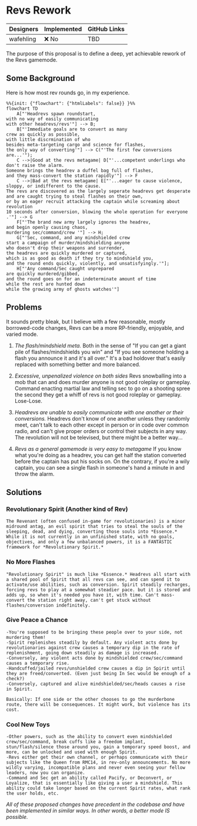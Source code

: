# Revs Rework

| Designers | Implemented | GitHub Links |
|---|---|---|
| wafehling | :x: No | TBD |

The purpose of this proposal is to define a deep, yet achievable rework of the Revs gamemode. 

## Some Background

Here is how most rev rounds go, in my experience. 

```mermaid
%%{init: {"flowchart": {"htmlLabels": false}} }%%
flowchart TD
    A["'Headrevs spawn roundstart,
with no way of easily communicating
with other headrevs/revs'"] --> B;
    B["'Immediate goals are to convert as many
crew as quickly as possible,
with little discrmination of who
besides meta-targeting cargo and science for flashes,
the only way of converting'"] --> C("'The first few conversions are...'");
	C -->|Good at the revs metagame| D["'...competent underlings who don't raise the alarm.
Someone brings the headrev a duffel bag full of flashes,
and they mass-convert the station rapidly'"] --> F
	C -->|Bad at the revs metagame| E["'...eager to cause violence, sloppy, or indifferent to the cause.
The revs are discovered as the largely seperate headrevs get desperate
and are caught trying to steal flashes on their own,
or by an eager recruit attacking the captain while screaming about revolution
10 seconds after conversion, blowing the whole operation for everyone .'"] --> G
    F["'The brand new army largely ignores the headrev,
and begin openly causing chaos,
murdering sec/command/crew '"] --> H;
    G["'Sec, command, and any mindshielded crew
start a campaign of murder/mindshielding anyone
who doesn't drop their weapons and surrender,
the headrevs are quickly murdered or captured,
which is as good as death if they try to mindshield you,
and the round ends quickly, violently, and unsatisfyingly.'"];
    H["'Any command/Sec caught unprepared
are quickly murdered/gibbed,
and the round goes on for an indeterminate amount of time
while the rest are hunted down
while the growing army of ghosts watches'"]
```

## Problems

It sounds pretty bleak, but I believe with a few reasonable, mostly borrowed-code changes, Revs can be a more RP-friendly, enjoyable, and varied mode.

1. *The flash/mindshield meta.*
	Both in the sense of "If you can get a giant pile of flashes/mindshields you win" and "If you see someone holding a flash you announce it and it's all over." It's a bad holdover that's easily replaced with something better and more balanced.
	
2. *Excessive, unpenalized violence on both sides*
	Revs snowballing into a mob that can and does murder anyone is not good roleplay or gameplay. Command enacting martial law and telling sec to go on a shooting spree the second they get a whiff of revs is not good roleplay or gameplay. Lose-Lose.
	
3. *Headrevs are unable to easily communicate with one another or their conversions.*
	Headrevs don't know of one another unless they randomly meet, can't talk to each other except in person or in code over common radio, and can't give proper orders or control their subjects in any way. The revolution will not be televised, but there might be a better way...
	
4. *Revs as a general gamemode is very easy to metagame*
	If you know what you're doing as a headrev, you can get half the station converted before the captain has put his socks on. On the contrary, if you're a wily captain, you can see a single flash in someone's hand a minute in and throw the alarm.

## Solutions

### Revolutionary Spirit (Another kind of Rev)

	The Revenant (often confused in-game for revolutionaries) is a minor midround antag, an evil spirit that tries to steal the souls of the sleeping, dead, and dying, converting those souls into *Essence.* While it is not currently in an unfinished state, with no goals, objectives, and only a few unbalanced powers, it is a FANTASTIC framework for *Revolutionary Spirit.* 
	
### No More Flashes

	"Revolutionary Spirit" is much like *Essence.* Headrevs all start with a shared pool of Spirit that all revs can see, and can spend it to activate/use abilities, such as conversion. Spirit steadily recharges, forcing revs to play at a somewhat steadier pace. but it is stored and adds up, so when it's needed you have it, with time. Can't mass-convert the station right away, can't get stuck without flashes/conversion indefinitely.
	
### Give Peace a Chance

	-You're supposed to be bringing these people over to your side, not murdering them!
	-Spirit replenishes steadily by default. Any violent acts done by revolutionaries against crew causes a temporary dip in the rate of replenishment, going down steadily as damage is increased.
	-Conversely, any violent acts done by mindshielded crew/sec/command causes a temporary rise.
	-Handcuffed/jailed revs/unshielded crew causes a dip in Spirit until they are freed/converted. (Even just being In Sec would be enough of a check?)
	-Conversely, captured and alive mindshielded/sec/heads causes a rise in Spirit.
	
	Basically: If one side or the other chooses to go the murderbone route, there will be consequences. It might work, but violence has its cost.
	
### Cool New Toys

	-Other powers, such as the ability to convert even mindshielded crew/sec/command, break cuffs like a freedom implant, stun/flash/silence those around you, gain a temporary speed boost, and more, can be unlocked and used with enough Spirit.
	-Revs either get their own channel, or perhaps communicate with their subjects like the Queen from RMC14, in rev-only announcements. No more wildly varying, incompatible plans and never even seeing your fellow leaders, now you can organize.
	-Command and Sec get an ability called Pacify, or Deconvert, or Loyalize, that is essentially like giving a user a mindshield. This ability could take longer based on the current Spirit rates, what rank the user holds, etc.

*All of these proposed changes have precedent in the codebase and have been implemented in similar ways. In other words, a better mode IS possible.*



	
	
